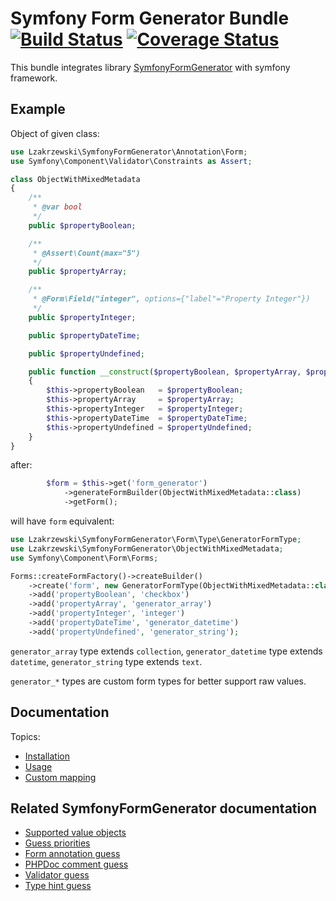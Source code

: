 # Symfony Form Generator Bundle [![Build Status](https://travis-ci.org/lzakrzewski/SymfonyFormGeneratorBundle.svg?branch=master)](https://travis-ci.org/lzakrzewski/SymfonyFormGeneratorBundle) [![Coverage Status](https://coveralls.io/repos/github/lzakrzewski/SymfonyFormGeneratorBundle/badge.svg?branch=master)](https://coveralls.io/github/lzakrzewski/SymfonyFormGeneratorBundle?branch=master)

This bundle integrates library [SymfonyFormGenerator](https://github.com/lzakrzewski/SymfonyFormGenerator) with symfony framework.

## Example

Object of given class:

```php
use Lzakrzewski\SymfonyFormGenerator\Annotation\Form;
use Symfony\Component\Validator\Constraints as Assert;

class ObjectWithMixedMetadata
{
    /**
     * @var bool
     */
    public $propertyBoolean;

    /**
     * @Assert\Count(max="5")
     */
    public $propertyArray;

    /**
     * @Form\Field("integer", options={"label"="Property Integer"})
     */
    public $propertyInteger;

    public $propertyDateTime;

    public $propertyUndefined;

    public function __construct($propertyBoolean, $propertyArray, $propertyInteger, \DateTime $propertyDateTime, $propertyUndefined)
    {
        $this->propertyBoolean   = $propertyBoolean;
        $this->propertyArray     = $propertyArray;
        $this->propertyInteger   = $propertyInteger;
        $this->propertyDateTime  = $propertyDateTime;
        $this->propertyUndefined = $propertyUndefined;
    }
}
```

after:
```php
        $form = $this->get('form_generator')
            ->generateFormBuilder(ObjectWithMixedMetadata::class)
            ->getForm();
```

will have `form` equivalent:

```php
use Lzakrzewski\SymfonyFormGenerator\Form\Type\GeneratorFormType;
use Lzakrzewski\SymfonyFormGenerator\ObjectWithMixedMetadata;
use Symfony\Component\Form\Forms;

Forms::createFormFactory()->createBuilder()
    ->create('form', new GeneratorFormType(ObjectWithMixedMetadata::class))
    ->add('propertyBoolean', 'checkbox')
    ->add('propertyArray', 'generator_array')
    ->add('propertyInteger', 'integer')
    ->add('propertyDateTime', 'generator_datetime')
    ->add('propertyUndefined', 'generator_string');
```
`generator_array` type extends `collection`,
`generator_datetime` type extends `datetime`,
`generator_string` type extends `text`.

`generator_*` types are custom form types for better support raw values.


## Documentation

Topics: 
- [Installation](Resources/doc/installation.md)
- [Usage](Resources/doc/usage.md)
- [Custom mapping](Resources/doc/custom_mapping.md)

## Related SymfonyFormGenerator documentation

- [Supported value objects](https://github.com/Lzakrzewski/SymfonyFormGenerator/blob/master/doc/value_objects.md)
- [Guess priorities](https://github.com/Lzakrzewski/SymfonyFormGenerator/blob/master/doc/guess_priorities.md)
- [Form annotation guess](https://github.com/Lzakrzewski/SymfonyFormGenerator/blob/master/doc/form_annotation_guess.md)
- [PHPDoc comment guess](https://github.com/Lzakrzewski/SymfonyFormGenerator/blob/master/doc/phpdoc_comment_guess.md)
- [Validator guess](https://github.com/Lzakrzewski/SymfonyFormGenerator/blob/master/doc/validator_guess.md)
- [Type hint guess](https://github.com/Lzakrzewski/SymfonyFormGenerator/blob/master/doc/type_hint_guess.md)
